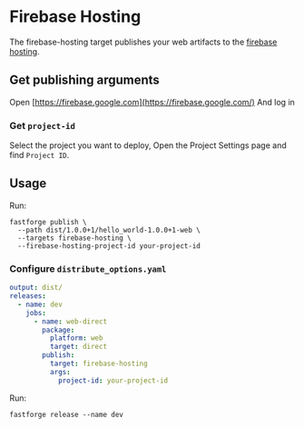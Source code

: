 # Firebase Hosting

The firebase-hosting target publishes your web artifacts to the [firebase hosting](https://firebase.google.com/docs/hosting).

## Get publishing arguments

Open [https://firebase.google.com](https://firebase.google.com/) And log in

### Get `project-id`

Select the project you want to deploy, Open the Project Settings page and find `Project ID`.

## Usage

Run:

```
fastforge publish \
  --path dist/1.0.0+1/hello_world-1.0.0+1-web \
  --targets firebase-hosting \
  --firebase-hosting-project-id your-project-id
```

### Configure `distribute_options.yaml`

```yaml
output: dist/
releases:
  - name: dev
    jobs:
      - name: web-direct
        package:
          platform: web
          target: direct
        publish:
          target: firebase-hosting
          args:
            project-id: your-project-id
```

Run:

```
fastforge release --name dev
```
